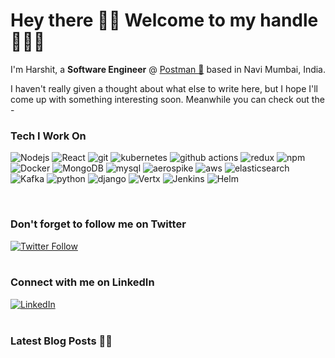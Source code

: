 <h1>Hey there 👋🏻 Welcome to my handle 🙇🏻‍♂️</h1>


<p>I'm Harshit, a <b>Software Engineer</b> @ <a href="https://github.com/postmanlabs">Postman 🚀</a> based in Navi Mumbai, India.

<p>I haven't really given a thought about what else to write here, but I hope I'll come up with something interesting soon. Meanwhile you can check out the -</p>
<h3>Tech I Work On</h3>
<p>
    <img alt="Nodejs" src="https://img.shields.io/badge/-Nodejs-43853d?style=flat-square&logo=Node.js&logoColor=white" />
    <img alt="React" src="https://img.shields.io/badge/-React-45b8d8?style=flat-square&logo=react&logoColor=white" />
    <img alt="git" src="https://img.shields.io/badge/-Git-F05032?style=flat-square&logo=git&logoColor=white" />
    <img alt="kubernetes" src="https://img.shields.io/badge/-Kubernetes-43853d?style=flat-square&logo=kubernetes&logoColor=white&color=blue" />
    <img alt="github actions" src="https://img.shields.io/badge/-Github_Actions-2088FF?style=flat-square&logo=github-actions&logoColor=white" />
    <img alt="redux" src="https://img.shields.io/badge/-Redux-764ABC?style=flat-square&logo=redux&logoColor=white" />
    <img alt="npm" src="https://img.shields.io/badge/-NPM-CB3837?style=flat-square&logo=npm&logoColor=white" />
    <img alt="Docker" src="https://img.shields.io/badge/-Docker-43853d?style=flat-square&logo=Docker&logoColor=white&color=blue" />
    <img alt="MongoDB" src="https://img.shields.io/badge/-MongoDB-13aa52?style=flat-square&logo=mongodb&logoColor=white" />
    <img alt="mysql" src="https://img.shields.io/badge/-MySQL-43853d?style=flat-square&logo=mysql&logoColor=white&color=orange" />
    <img alt="aerospike" src="https://img.shields.io/badge/-Aerospike-43853d?style=flat-square&logoColor=white&color=red" />
    <img alt="aws" src="https://img.shields.io/badge/-AWS-43853d?style=flat-square&logo=amazon-aws&logoColor=white&color=orange" />
    <img alt="elasticsearch" src="https://img.shields.io/badge/-Elasticsearch-13aa52?style=flat-square&logo=elasticsearch&logoColor=white" />
    <img alt="Kafka" src="https://img.shields.io/badge/-Apache Kafka-13aa52?style=flat-square&logo=apache-kafka&logoColor=white&color=black" />
    <img alt="python" src="https://img.shields.io/badge/-Python-F05032?style=flat-square&logo=python&logoColor=white" />
    <img alt="django" src="https://img.shields.io/badge/-Django-F05032?style=flat-square&logo=django&logoColor=white" />
    <img alt="Vertx" src="https://img.shields.io/badge/-Vertx (Java)-13aa52?style=flat-square&logo=java&logoColor=white" />
    <img alt="Jenkins" src="https://img.shields.io/badge/-Jenkins-13aa52?style=flat-square&logo=jenkins&logoColor=white&color=black" />
    <img alt="Helm" src="https://img.shields.io/badge/-Helm-45b8d8?style=flat-square&logo=helm&logoColor=white" />
</p>
<br/>
<h3>Don't forget to follow me on Twitter</h3>
<a href="https://twitter.com/harshitbudhraja" target="_blank"><img alt="Twitter Follow" src="https://img.shields.io/twitter/follow/harshitbudhraja?style=social"></a>
<br/><br/>
<h3>Connect with me on LinkedIn</h3>
<a href="https://www.linkedin.com/in/harshitbudhraja/" target="_blank"><img alt="LinkedIn" src="https://img.shields.io/badge/linkedin-%230077B5.svg?&style=flat&logo=linkedin&logoColor=white" /></a>
<br/><br/>
<h3>Latest Blog Posts ✍🏻</h3>
<!-- BLOG-POST-LIST:START -->
<!-- BLOG-POST-LIST:END -->